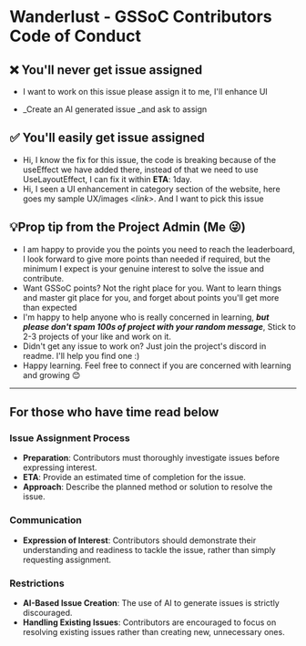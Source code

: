 # Wanderlust - GSSoC Contributors Code of Conduct


## ❌ You'll never get issue assigned

- I want to work on this issue please assign it to me, I'll enhance UI

- \_Create an AI generated issue \_and ask to assign

## ✅ You'll easily get issue assigned

- Hi, I know the fix for this issue, the code is breaking because of the useEffect we have added there, instead of that we need to use UseLayoutEffect, I can fix it within **ETA**: 1day.
- Hi, I seen a UI enhancement in category section of the website, here goes my sample UX/images <_link>_. And I want to pick this issue

## 💡Prop tip from the Project Admin (Me 😜)

- I am happy to provide you the points you need to reach the leaderboard, I look forward to give more points than needed if required, but the minimum I expect is your genuine interest to solve the issue and contribute.
- Want GSSoC points? Not the right place for you. Want to learn things and master git place for you, and forget about points you'll get more than expected
- I'm happy to help anyone who is really concerned in learning, _**but please don't spam 100s of project with your random message**_, Stick to 2-3 projects of your like and work on it.
- Didn't get any issue to work on? Just join the project's discord in readme. I'll help you find one :)
- Happy learning. Feel free to connect if you are concerned with learning and growing 😊

---

## For those who have time read below

### Issue Assignment Process

- **Preparation**: Contributors must thoroughly investigate issues before expressing interest.
- **ETA**: Provide an estimated time of completion for the issue.
- **Approach**: Describe the planned method or solution to resolve the issue.

### Communication

- **Expression of Interest**: Contributors should demonstrate their understanding and readiness to tackle the issue, rather than simply requesting assignment.

### Restrictions

- **AI-Based Issue Creation**: The use of AI to generate issues is strictly discouraged.
- **Handling Existing Issues**: Contributors are encouraged to focus on resolving existing issues rather than creating new, unnecessary ones.

